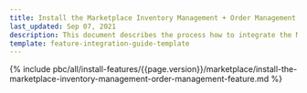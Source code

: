 ```yaml
---
title: Install the Marketplace Inventory Management + Order Management feature
last_updated: Sep 07, 2021
description: This document describes the process how to integrate the Marketplace Inventory Management + Order Management feature into a Spryker project.
template: feature-integration-guide-template
---
```


{% include pbc/all/install-features/{{page.version}}/marketplace/install-the-marketplace-inventory-management-order-management-feature.md %} <!-- To edit, see /_includes/pbc/all/install-features/202212.0/marketplace/install-the-marketplace-inventory-management-order-management-feature.md -->

